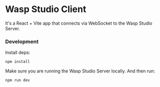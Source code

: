 # Wasp Studio Client

It's a React + Vite app that connects via WebSocket to the Wasp Studio Server.

### Development

Install deps:
  
```
npm install
```

Make sure you are running the Wasp Studio Server locally. And then run:

```
npm run dev
```